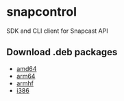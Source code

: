 # snapcontrol
SDK and CLI client for Snapcast API

## Download .deb packages

* [amd64](http://deb.flupps.net/pool/main/s/snapcontrol/snapcontrol_0.2.1_amd64.deb)
* [arm64](http://deb.flupps.net/pool/main/s/snapcontrol/snapcontrol_0.2.1_arm64.deb)
* [armhf](http://deb.flupps.net/pool/main/s/snapcontrol/snapcontrol_0.2.1_armhf.deb)
* [i386](http://deb.flupps.net/pool/main/s/snapcontrol/snapcontrol_0.2.1_i386.deb)

